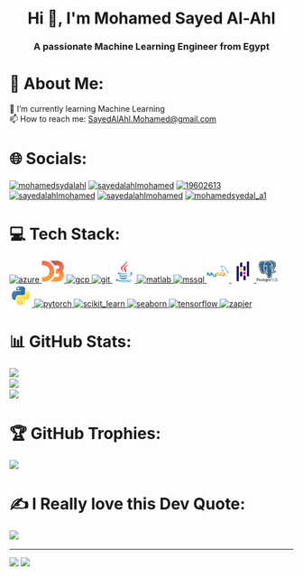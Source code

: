<h1 align="center">Hi 👋, I'm Mohamed Sayed Al-Ahl</h1>
<h3 align="center">A passionate Machine Learning Engineer from Egypt</h3>

# 💫 About Me:

🌱 I’m currently learning Machine Learning<br>
📫 How to reach me: SayedAlAhl.Mohamed@gmail.com


# 🌐 Socials:

<p align="left">
<a href="https://twitter.com/mohamedsydalahl" target="blank"><img align="center" src="https://raw.githubusercontent.com/rahuldkjain/github-profile-readme-generator/master/src/images/icons/Social/twitter.svg" alt="mohamedsydalahl" height="30" width="40" /></a>
<a href="https://linkedin.com/in/sayedalahlmohamed" target="blank"><img align="center" src="https://raw.githubusercontent.com/rahuldkjain/github-profile-readme-generator/master/src/images/icons/Social/linked-in-alt.svg" alt="sayedalahlmohamed" height="30" width="40" /></a>
<a href="https://stackoverflow.com/users/19602613" target="blank"><img align="center" src="https://raw.githubusercontent.com/rahuldkjain/github-profile-readme-generator/master/src/images/icons/Social/stack-overflow.svg" alt="19602613" height="30" width="40" /></a>
<a href="https://kaggle.com/sayedalahlmohamed" target="blank"><img align="center" src="https://raw.githubusercontent.com/rahuldkjain/github-profile-readme-generator/master/src/images/icons/Social/kaggle.svg" alt="sayedalahlmohamed" height="30" width="40" /></a>
<a href="https://fb.com/sayedalahlmohamed" target="blank"><img align="center" src="https://raw.githubusercontent.com/rahuldkjain/github-profile-readme-generator/master/src/images/icons/Social/facebook.svg" alt="sayedalahlmohamed" height="30" width="40" /></a>
<a href="https://www.hackerrank.com/mohamedsyedal_a1" target="blank"><img align="center" src="https://raw.githubusercontent.com/rahuldkjain/github-profile-readme-generator/master/src/images/icons/Social/hackerrank.svg" alt="mohamedsyedal_a1" height="30" width="40" /></a>
</p>


# 💻 Tech Stack:

<p align="left"> <a href="https://azure.microsoft.com/en-in/" target="_blank" rel="noreferrer"> <img src="https://www.vectorlogo.zone/logos/microsoft_azure/microsoft_azure-icon.svg" alt="azure" width="40" height="40"/> </a> <a href="https://d3js.org/" target="_blank" rel="noreferrer"> <img src="https://raw.githubusercontent.com/devicons/devicon/master/icons/d3js/d3js-original.svg" alt="d3js" width="40" height="40"/> </a> <a href="https://cloud.google.com" target="_blank" rel="noreferrer"> <img src="https://www.vectorlogo.zone/logos/google_cloud/google_cloud-icon.svg" alt="gcp" width="40" height="40"/> </a> <a href="https://git-scm.com/" target="_blank" rel="noreferrer"> <img src="https://www.vectorlogo.zone/logos/git-scm/git-scm-icon.svg" alt="git" width="40" height="40"/> </a> <a href="https://www.java.com" target="_blank" rel="noreferrer"> <img src="https://raw.githubusercontent.com/devicons/devicon/master/icons/java/java-original.svg" alt="java" width="40" height="40"/> </a> <a href="https://www.mathworks.com/" target="_blank" rel="noreferrer"> <img src="https://upload.wikimedia.org/wikipedia/commons/2/21/Matlab_Logo.png" alt="matlab" width="40" height="40"/> </a> <a href="https://www.microsoft.com/en-us/sql-server" target="_blank" rel="noreferrer"> <img src="https://www.svgrepo.com/show/303229/microsoft-sql-server-logo.svg" alt="mssql" width="40" height="40"/> </a> <a href="https://www.mysql.com/" target="_blank" rel="noreferrer"> <img src="https://raw.githubusercontent.com/devicons/devicon/master/icons/mysql/mysql-original-wordmark.svg" alt="mysql" width="40" height="40"/> </a> <a href="https://pandas.pydata.org/" target="_blank" rel="noreferrer"> <img src="https://raw.githubusercontent.com/devicons/devicon/2ae2a900d2f041da66e950e4d48052658d850630/icons/pandas/pandas-original.svg" alt="pandas" width="40" height="40"/> </a> <a href="https://www.postgresql.org" target="_blank" rel="noreferrer"> <img src="https://raw.githubusercontent.com/devicons/devicon/master/icons/postgresql/postgresql-original-wordmark.svg" alt="postgresql" width="40" height="40"/> </a> <a href="https://www.python.org" target="_blank" rel="noreferrer"> <img src="https://raw.githubusercontent.com/devicons/devicon/master/icons/python/python-original.svg" alt="python" width="40" height="40"/> </a> <a href="https://pytorch.org/" target="_blank" rel="noreferrer"> <img src="https://www.vectorlogo.zone/logos/pytorch/pytorch-icon.svg" alt="pytorch" width="40" height="40"/> </a> <a href="https://scikit-learn.org/" target="_blank" rel="noreferrer"> <img src="https://upload.wikimedia.org/wikipedia/commons/0/05/Scikit_learn_logo_small.svg" alt="scikit_learn" width="40" height="40"/> </a> <a href="https://seaborn.pydata.org/" target="_blank" rel="noreferrer"> <img src="https://seaborn.pydata.org/_images/logo-mark-lightbg.svg" alt="seaborn" width="40" height="40"/> </a> <a href="https://www.tensorflow.org" target="_blank" rel="noreferrer"> <img src="https://www.vectorlogo.zone/logos/tensorflow/tensorflow-icon.svg" alt="tensorflow" width="40" height="40"/> </a> <a href="https://zapier.com" target="_blank" rel="noreferrer"> <img src="https://www.vectorlogo.zone/logos/zapier/zapier-icon.svg" alt="zapier" width="40" height="40"/> </a> </p>


# 📊 GitHub Stats:

![](https://github-readme-stats.vercel.app/api?username=mohamedahmed7770&theme=radical&hide_border=false&include_all_commits=false&count_private=false)<br/>
![](https://github-readme-streak-stats.herokuapp.com/?user=mohamedahmed7770&theme=radical&hide_border=false)<br/>
![](https://github-readme-stats.vercel.app/api/top-langs/?username=mohamedahmed7770&theme=radical&hide_border=false&include_all_commits=false&count_private=false&layout=compact)

# 🏆 GitHub Trophies:

![](https://github-profile-trophy.vercel.app/?username=mohamedahmed7770&theme=radical&no-frame=false&no-bg=true&margin-w=4)


# ✍️ I Really love this Dev Quote:

![](https://quotes-github-readme.vercel.app/api?type=vetical&theme=radical)

---

[![](https://visitcount.itsvg.in/api?id=mohamedahmed7770&icon=5&color=5)](https://visitcount.itsvg.in)
![](https://visitcount.itsvg.in/api?id=mohamedahmed7770&icon=5&color=10)
